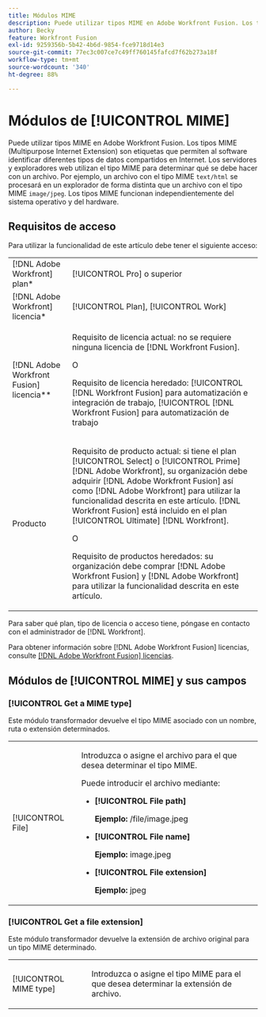 ```yaml
---
title: Módulos MIME
description: Puede utilizar tipos MIME en Adobe Workfront Fusion. Los tipos MIME (Multipurpose Internet Extension) son etiquetas que permiten al software identificar diferentes tipos de datos compartidos en Internet. Los servidores y exploradores web utilizan el tipo MIME para determinar qué se debe hacer con un archivo. Por ejemplo, un archivo con el tipo MIME text/html se procesará en un explorador de forma distinta que un archivo con el tipo MIME image/jpeg. Los tipos MIME funcionan independientemente del sistema operativo y del hardware.
author: Becky
feature: Workfront Fusion
exl-id: 9259356b-5b42-4b6d-9854-fce9718d14e3
source-git-commit: 77ec3c007ce7c49ff760145fafcd7f62b273a18f
workflow-type: tm+mt
source-wordcount: '340'
ht-degree: 88%

---
```


# Módulos de [!UICONTROL MIME]

Puede utilizar tipos MIME en Adobe Workfront Fusion. Los tipos MIME (Multipurpose Internet Extension) son etiquetas que permiten al software identificar diferentes tipos de datos compartidos en Internet. Los servidores y exploradores web utilizan el tipo MIME para determinar qué se debe hacer con un archivo. Por ejemplo, un archivo con el tipo MIME `text/html` se procesará en un explorador de forma distinta que un archivo con el tipo MIME `image/jpeg`. Los tipos MIME funcionan independientemente del sistema operativo y del hardware.

## Requisitos de acceso

Para utilizar la funcionalidad de este artículo debe tener el siguiente acceso:

<table style="table-layout:auto"> 
 <col> 
 <col> 
 <tbody> 
  <tr> 
   <td role="rowheader">[!DNL Adobe Workfront] plan*</td>
  <td> <p>[!UICONTROL Pro] o superior</p> </td>
  </tr> 
  <tr data-mc-conditions=""> 
   <td role="rowheader">[!DNL Adobe Workfront] licencia*</td>
   <td> <p>[!UICONTROL Plan], [!UICONTROL Work]</p> </td> 
  </tr> 
  <tr> 
   <td role="rowheader">[!DNL Adobe Workfront Fusion] licencia**</td> 
   <td>
   <p>Requisito de licencia actual: no se requiere ninguna licencia de [!DNL Workfront Fusion].</p>
   <p>O</p>
   <p>Requisito de licencia heredado: [!UICONTROL [!DNL Workfront Fusion] para automatización e integración de trabajo, [!UICONTROL [!DNL Workfront Fusion] para automatización de trabajo</p>
   </td> 
  </tr> 
  <tr> 
   <td role="rowheader">Producto</td> 
   <td>
   <p>Requisito de producto actual: si tiene el plan [!UICONTROL Select] o [!UICONTROL Prime] [!DNL Adobe Workfront], su organización debe adquirir [!DNL Adobe Workfront Fusion] así como [!DNL Adobe Workfront] para utilizar la funcionalidad descrita en este artículo. [!DNL Workfront Fusion] está incluido en el plan [!UICONTROL Ultimate] [!DNL Workfront].</p>
   <p>O</p>
   <p>Requisito de productos heredados: su organización debe comprar [!DNL Adobe Workfront Fusion] y [!DNL Adobe Workfront] para utilizar la funcionalidad descrita en este artículo.</p>
   </td> 
  </tr> 
 </tbody> 
</table>

Para saber qué plan, tipo de licencia o acceso tiene, póngase en contacto con el administrador de [!DNL Workfront].

Para obtener información sobre [!DNL Adobe Workfront Fusion] licencias, consulte [[!DNL Adobe Workfront Fusion] licencias](/help/workfront-fusion/set-up-and-manage-workfront-fusion/licensing-operations-overview/license-automation-vs-integration.md).

## Módulos de [!UICONTROL MIME] y sus campos

### [!UICONTROL Get a MIME type]

Este módulo transformador devuelve el tipo MIME asociado con un nombre, ruta o extensión determinados.

<table style="table-layout:auto"> 
 <col> 
 <col> 
 <tbody> 
  <tr> 
   <td role="rowheader">[!UICONTROL File]</td> 
   <td> <p>Introduzca o asigne el archivo para el que desea determinar el tipo MIME. </p> <p>Puede introducir el archivo mediante:</p> 
    <ul> 
     <li> <p><strong>[!UICONTROL File path]</strong> </p> <p class="example" data-mc-autonum="<b>Example: </b>"><span class="autonumber"><span><b>Ejemplo: </b></span></span>/file/image.jpeg</p> </li> 
     <li><strong>[!UICONTROL File name]</strong>  <p class="example" data-mc-autonum="<b>Example: </b>"><span class="autonumber"><span><b>Ejemplo: </b></span></span>image.jpeg</p> </li> 
     <li><strong>[!UICONTROL File extension]</strong>  <p class="example" data-mc-autonum="<b>Example: </b>"><span class="autonumber"><span><b>Ejemplo: </b></span></span>jpeg</p> </li> 
    </ul> </td> 
  </tr> 
 </tbody> 
</table>

### [!UICONTROL Get a file extension]

Este módulo transformador devuelve la extensión de archivo original para un tipo MIME determinado.

<table style="table-layout:auto"> 
 <col> 
 <col> 
 <tbody> 
  <tr> 
   <td role="rowheader">[!UICONTROL MIME type]</td> 
   <td> <p>Introduzca o asigne el tipo MIME para el que desea determinar la extensión de archivo. </p> </td> 
  </tr> 
 </tbody> 
</table>
